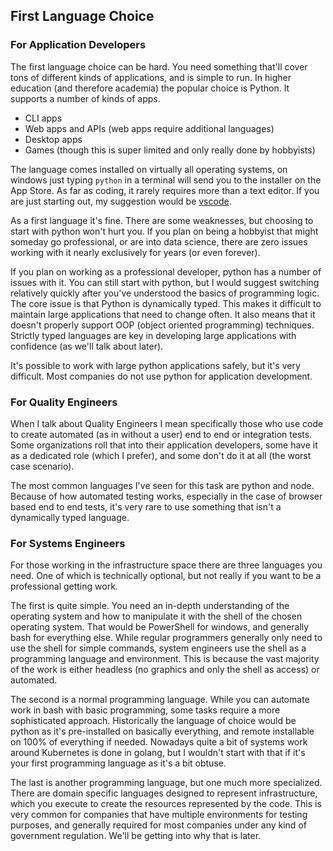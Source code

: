 ## First Language Choice

### For Application Developers

The first language choice can be hard. You need something that'll cover tons of different kinds of applications, and is simple to run. In higher education (and therefore academia) the popular choice is Python. It supports a number of kinds of apps.

* CLI apps
* Web apps and APIs (web apps require additional languages)
* Desktop apps
* Games (though this is super limited and only really done by hobbyists)

The language comes installed on virtually all operating systems, on windows just typing `python` in a terminal will send you to the installer on the App Store. As far as coding, it rarely requires more than a text editor. If you are just starting out, my suggestion would be [vscode](https://code.visualstudio.com/download).

As a first language it's fine. There are some weaknesses, but choosing to start with python won't hurt you. If you plan on being a hobbyist that might someday go professional, or are into data science, there are zero issues working with it nearly exclusively for years (or even forever).

If you plan on working as a professional developer, python has a number of issues with it. You can still start with python, but I would suggest switching relatively quickly after you've understood the basics of programming logic. The core issue is that Python is dynamically typed. This makes it difficult to maintain large applications that need to change often. It also means that it doesn't properly support OOP (object oriented programming) techniques. Strictly typed languages are key in developing large applications with confidence (as we'll talk about later).

It's possible to work with large python applications safely, but it's very difficult. Most companies do not use python for application development.

### For Quality Engineers

When I talk about Quality Engineers I mean specifically those who use code to create automated (as in without a user) end to end or integration tests. Some organizations roll that into their application developers, some have it as a dedicated role (which I prefer), and some don't do it at all (the worst case scenario).

The most common languages I've seen for this task are python and node. Because of how automated testing works, especially in the case of browser based end to end tests, it's very rare to use something that isn't a dynamically typed language.

### For Systems Engineers

For those working in the infrastructure space there are three languages you need. One of which is technically optional, but not really if you want to be a professional getting work.

The first is quite simple. You need an in-depth understanding of the operating system and how to manipulate it with the shell of the chosen operating system. That would be PowerShell for windows, and generally bash for everything else. While regular programmers generally only need to use the shell for simple commands, system engineers use the shell as a programming language and environment. This is because the vast majority of the work is either headless (no graphics and only the shell as access) or automated.

The second is a normal programming language. While you can automate work in bash with basic programming, some tasks require a more sophisticated approach. Historically the language of choice would be python as it's pre-installed on basically everything, and remote installable on 100% of everything if needed. Nowadays quite a bit of systems work around Kubernetes is done in golang, but I wouldn't start with that if it's your first programming language as it's a bit obtuse.

The last is another programming language, but one much more specialized. There are domain specific languages designed to represent infrastructure, which you execute to create the resources represented by the code. This is very common for companies that have multiple environments for testing purposes, and generally required for most companies under any kind of government regulation. We'll be getting into why that is later.
